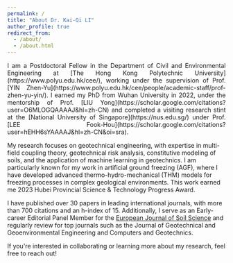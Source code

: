 ```yaml
---
permalink: /
title: "About Dr. Kai-Qi LI"
author_profile: true
redirect_from: 
  - /about/
  - /about.html
---
```



<p style="text-align: justify;">
I am a Postdoctoral Fellow in the Department of Civil and Environmental Engineering at [The Hong Kong Polytechnic University](https://www.polyu.edu.hk/cee/), working under the supervision of Prof. [YIN Zhen-Yu](https://www.polyu.edu.hk/cee/people/academic-staff/prof-zhen-yu-yin/). I earned my PhD from Wuhan University in 2022, under the mentorship of Prof. [LIU Yong](https://scholar.google.com/citations?user=O6MLOGQAAAAJ&hl=zh-CN) and completed a visiting research stint at the [National University of Singapore](https://nus.edu.sg/) under Prof. [LEE Fook-Hou](https://scholar.google.com/citations?user=hEHH6sYAAAAJ&hl=zh-CN&oi=sra).
  
My research focuses on geotechnical engineering, with expertise in multi-field coupling theory, geotechnical risk analysis, constitutive modeling of soils, and the application of machine learning in geotechnics. I am particularly known for my work in artificial ground freezing (AGF), where I have developed advanced thermo-hydro-mechanical (THM) models for freezing processes in complex geological environments. This work earned me 2023 Hubei Provincial Science & Technology Progress Award.

I have published over 30 papers in leading international journals, with more than 700 citations and an h-index of 15. Additionally, I serve as an Early-career Editorial Panel Member for the [European Journal of Soil Science](https://bsssjournals.onlinelibrary.wiley.com/hub/journal/13652389/editorialboard.html) and regularly review for top journals such as the Journal of Geotechnical and Geoenvironmental Engineering and Computers and Geotechnics.

If you're interested in collaborating or learning more about my research, feel free to reach out!
</p>

